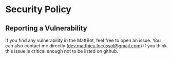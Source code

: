 # Security Policy

## Reporting a Vulnerability

If you find any vulnerability in the MattBot, feel free to open an issue. You can also contact me directly
(dev.matthieu.locussol@gmail.com) if you think this issue is critical enough not to be listed on github.
